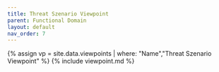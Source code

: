 ```yaml
---
title: Threat Szenario Viewpoint
parent: Functional Domain
layout: default
nav_order: 7
---
```

{% assign vp = site.data.viewpoints | where: "Name","Threat Szenario Viewpoint" %}
{% include viewpoint.md %}